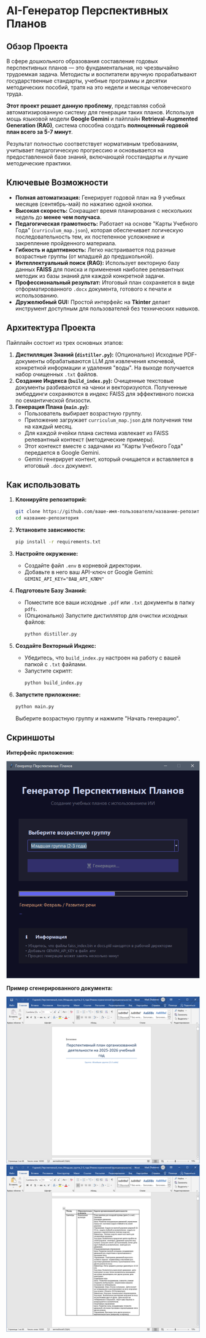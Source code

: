 # AI-Генератор Перспективных Планов

## Обзор Проекта

В сфере дошкольного образования составление годовых перспективных планов — это фундаментальная, но чрезвычайно трудоемкая задача. Методисты и воспитатели вручную прорабатывают государственные стандарты, учебные программы и десятки методических пособий, тратя на это недели и месяцы человеческого труда.

**Этот проект решает данную проблему**, представляя собой автоматизированную систему для генерации таких планов. Используя мощь языковой модели **Google Gemini** и пайплайн **Retrieval-Augmented Generation (RAG)**, система способна создать **полноценный годовой план всего за 5-7 минут**.

Результат полностью соответствует нормативным требованиям, учитывает педагогическую прогрессию и основывается на предоставленной базе знаний, включающей госстандарты и лучшие методические практики.

## Ключевые Возможности

-   **Полная автоматизация:** Генерирует годовой план на 9 учебных месяцев (сентябрь-май) по нажатию одной кнопки.
-   **Высокая скорость:** Сокращает время планирования с нескольких недель до **менее чем получаса**.
-   **Педагогическая грамотность:** Работает на основе "Карты Учебного Года" (`curriculum_map.json`), которая обеспечивает логическую последовательность тем, их постепенное усложнение и закрепление пройденного материала.
-   **Гибкость и адаптивность:** Легко настраивается под разные возрастные группы (от младшей до предшкольной).
-   **Интеллектуальный поиск (RAG):** Использует векторную базу данных **FAISS** для поиска и применения наиболее релевантных методик из базы знаний для каждой конкретной задачи.
-   **Профессиональный результат:** Итоговый план сохраняется в виде отформатированного `.docx` документа, готового к печати и использованию.
-   **Дружелюбный GUI:** Простой интерфейс на **Tkinter** делает инструмент доступным для пользователей без технических навыков.

## Архитектура Проекта

Пайплайн состоит из трех основных этапов:

1.  **Дистилляция Знаний (`distiller.py`):** (Опционально) Исходные PDF-документы обрабатываются LLM для извлечения ключевой, конкретной информации и удаления "воды". На выходе получается набор очищенных `.txt` файлов.
2.  **Создание Индекса (`build_index.py`):** Очищенные текстовые документы разбиваются на чанки и векторизуются. Полученные эмбеддинги сохраняются в индекс FAISS для эффективного поиска по семантической близости.
3.  **Генерация Плана (`main.py`):**
    *   Пользователь выбирает возрастную группу.
    *   Приложение загружает `curriculum_map.json` для получения тем на каждый месяц.
    *   Для каждой ячейки плана система извлекает из FAISS релевантный контекст (методические примеры).
    *   Этот контекст вместе с задачами из "Карты Учебного Года" передается в Google Gemini.
    *   Gemini генерирует контент, который очищается и вставляется в итоговый `.docx` документ.

## Как использовать

1.  **Клонируйте репозиторий:**
    ```bash
    git clone https://github.com/ваше-имя-пользователя/название-репозитория.git
    cd название-репозитория
    ```

2.  **Установите зависимости:**
    ```bash
    pip install -r requirements.txt
    ```

3.  **Настройте окружение:**
    *   Создайте файл `.env` в корневой директории.
    *   Добавьте в него ваш API-ключ от Google Gemini: `GEMINI_API_KEY="ВАШ_API_КЛЮЧ"`

4.  **Подготовьте Базу Знаний:**
    *   Поместите все ваши исходные `.pdf` или `.txt` документы в папку `pdfs`.
    *   (Опционально) Запустите дистиллятор для очистки исходных файлов:
        ```bash
        python distiller.py
        ```

5.  **Создайте Векторный Индекс:**
    *   Убедитесь, что `build_index.py` настроен на работу с вашей папкой с `.txt` файлами.
    *   Запустите скрипт:
        ```bash
        python build_index.py
        ```

6.  **Запустите приложение:**
    ```bash
    python main.py
    ```
    Выберите возрастную группу и нажмите "Начать генерацию".

## Скриншоты

**Интерфейс приложения:**

![Скриншот GUI](images/gui_example.png)

**Пример сгенерированного документа:**

![Пример документа 1](images/doc_example1.png)
![Пример документа 2](images/doc_example2.png)